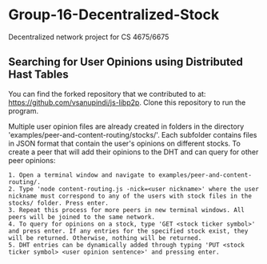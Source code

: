 # Group-16-Decentralized-Stock
Decentralized network project for CS 4675/6675

## Searching for User Opinions using Distributed Hast Tables

You can find the forked repository that we contributed to at: https://github.com/vsanupindi/js-libp2p. Clone this repository to run the program.

Multiple user opinion files are already created in folders in the directory 'examples/peer-and-content-routing/stocks/'. Each subfolder contains files in JSON format that contain the user's opinions on different stocks. To create a peer that will add their opinions to the DHT and can query for other peer opinions:

	1. Open a terminal window and navigate to examples/peer-and-content-routing/.
	2. Type 'node content-routing.js -nick=<user nickname>' where the user nickname must correspond to any of the users with stock files in the stocks/ folder. Press enter.
	3. Repeat this process for more peers in new terminal windows. All peers will be joined to the same network.
	4. To query for opinions on a stock, type 'GET <stock ticker symbol>' and press enter. If any entries for the specified stock exist, they will be returned. Otherwise, nothing will be returned.
	5. DHT entries can be dynamically added through typing 'PUT <stock ticker symbol> <user opinion sentence>' and pressing enter. 
